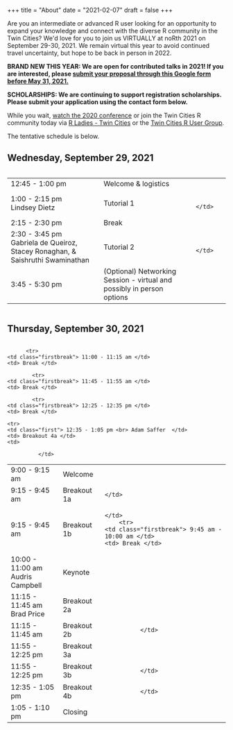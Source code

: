 +++
title = "About"
date = "2021-02-07"
draft = false
+++

Are you an intermediate or advanced R user looking for an opportunity to expand your knowledge and connect with the diverse R community in the Twin Cities? We'd love for you to join us VIRTUALLY at noRth 2021 on September 29-30, 2021. We remain virtual this year to avoid continued travel uncertainty, but hope to be back in person in 2022. 

**BRAND NEW THIS YEAR: We are open for contributed talks in 2021! If you are interested, please <a href="https://docs.google.com/forms/d/1Xj7rtbvf_XapQYNNIXroS-Ek3-O3y7zx1aZUXQ-nfd0/edit?ts=60560b32&gxids=7628"> submit your proposal through this Google form before May 31, 2021.</a>** 

**SCHOLARSHIPS: We are continuing to support registration scholarships. Please submit your application using the contact form below.**


While you wait, <a href = "https://www.youtube.com/playlist?list=PL7aOYMht_9VVUFWU5c7HSI3cEg8jG4o_g" target="_blank"> watch the 2020 conference</a> or join the Twin Cities R community today via <a href="https://www.meetup.com/rladies-tc/">R Ladies - Twin Cities</a> or the <a href="https://www.meetup.com/twincitiesrug/"> Twin Cities R User Group</a>.

The tentative schedule is below.

## Wednesday, September 29, 2021
<div style="overflow-x:auto;">
<table class="table">
  <tr>
    <td class="first"> 12:45 - 1:00 pm </td>
    <td> Welcome & logistics </td>
  </tr>
    <tr>
    <td class="first"> 1:00 - 2:15 pm <br> Lindsey Dietz </td>
    <td> Tutorial 1 </td>
     <td> 
        
              </td>
  </tr>
  <tr>
    <td class="firstbreak"> 2:15 - 2:30 pm </td>
    <td> Break </td>
  </tr>
  <tr>
    <td class="first"> 2:30 - 3:45 pm <br> Gabriela de Queiroz, Stacey Ronaghan, & Saishruthi Swaminathan </td>
    <td> Tutorial 2 </td>
            <td> 
              
              </td>

  </tr>
    </tr>
    <tr>
    <td class="firstbreak"> 3:45 - 5:30 pm </td>
    <td> (Optional) Networking Session - virtual and possibly in person options </td>
  </tr>
</table>
</div>

## Thursday, September 30, 2021

<div style="overflow-x:auto;">
<table class="table">
  <tr>
    <td class="first"> 9:00 - 9:15 am </td>
    <td> Welcome </td>
  </tr>
    <tr>
    <td class="first"> 9:15 - 9:45 am <br>  </td>
    <td> Breakout 1a </td>
    <td> 
    
    </td>
  </tr>
  <tr>
    <td class="first"> 9:15 - 9:45 am <br> </td>
    <td> Breakout 1b </td> <td> 
    
    </td>
        <tr>
    <td class="firstbreak"> 9:45 am - 10:00 am </td>
    <td> Break </td>
  </tr>

  </tr>
  <tr>
    <td class="first"> 10:00 - 11:00 am <br> Audris Campbell </td>
    <td> Keynote </td>
    <td> 
    
</td>
  </tr>
  
          <tr>
    <td class="firstbreak"> 11:00 - 11:15 am </td>
    <td> Break </td>
  </tr>

  <tr>
    <td class="first"> 11:15 - 11:45 am <br> Brad Price </td>
    <td> Breakout 2a </td>
    <td> 
    
</td>
  </tr>
  <tr>
    <td class="first"> 11:15 - 11:45 am <br>  </td>
    <td> Breakout 2b </td>
        <td> 
        
              </td>
  </tr>
  
            <tr>
    <td class="firstbreak"> 11:45 - 11:55 am </td>
    <td> Break </td>
  </tr>
  
  <tr>
    <td class="first"> 11:55 - 12:25 pm <br>  </td>
    <td> Breakout 3a </td>
    <td> 
    
</td>
  </tr>
  <tr>
    <td class="first"> 11:55 - 12:25 pm <br>  </td>
    <td> Breakout 3b </td>
        <td> 
        
              </td>
  </tr>
  
            <tr>
    <td class="firstbreak"> 12:25 - 12:35 pm </td>
    <td> Break </td>
  </tr>

    <tr>
    <td class="first"> 12:35 - 1:05 pm <br> Adam Saffer  </td>
    <td> Breakout 4a </td>
    <td> 
      
              </td>
  </tr>
      <tr>
    <td class="first"> 12:35 - 1:05 pm <br>  </td>
    <td> Breakout 4b </td>
        <td> 
        
              </td>
  </tr>
  <tr>
    <td class="firstbreak"> 1:05 - 1:10 pm </td>
    <td> Closing </td>
</table>
</div>